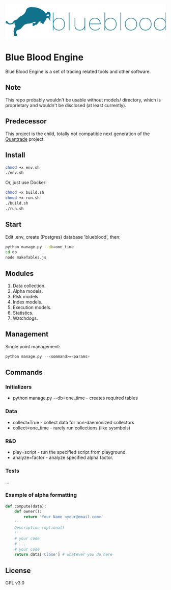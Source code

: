 <p align="center">
  <a href="https://blueblood.ltd/">
    <img alt="Bkue Blood" src="https://github.com/BlueBloodLtd/blueblood.ltd/blob/master/media/logo.png" width="685">
  </a>
</p>

# Blue Blood Engine

Blue Blood Engine is a set of trading related tools and other software.

## Note

This repo probably wouldn't be usable without models/ directory, which is proprietary and wouldn't be disclosed (at least currently).


## Predecessor

This project is the child, totally not compatible next generation of the [Quantrade](https://github.com/quant-trade/Quantrade) project.

## Install

```bash
chmod +x env.sh
./env.sh
```

Or, just use Docker:

```bash
chmod +x build.sh
chmod +x run.sh
./build.sh
./run.sh
```

## Start

Edit .env, create (Postgres) database 'blueblood', then:

```bash
python manage.py --db=one_time
cd db
node makeTables.js
```


## Modules

1. Data collection.
2. Alpha models.
3. Risk models.
4. Index models.
5. Execution models.
6. Statistics.
7. Watchdogs.

## Management

Single point management:

```bash
python manage.py --<sommand>=<params>
```

## Commands

### Initializers

* python manage.py --db=one_time - creates required tables

### Data

* collect=True - collect data for non-daemonized collectors
* collect=one_time - rarely run collections (like sysmbols)

### R&D

* play=script - run the specified script from playground.
* analyze=factor - analyze specified alpha factor.

### Tests

...

### Example of alpha formatting

```python
def compute(data):
    def owner():
        return 'Your Name <your@email.com>'
    '''
    Description (optional)
    '''
    # your code
    # ...
    # your code
    return data['Close'] # whatever you do here
```

## License

GPL v3.0
